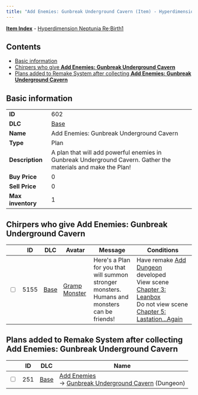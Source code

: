 ```yaml
---
title: "Add Enemies: Gunbreak Underground Cavern (Item) - Hyperdimension Neptunia Re;Birth1"
---
```


[**Item Index**](/neptunia/rb1/item/index.html) - [Hyperdimension Neptunia Re;Birth1](/neptunia/rb1)

## Contents

- [Basic information](#basic-information)
- [Chirpers who give **Add Enemies: Gunbreak Underground Cavern**](#chirpers-who-give-add-enemies-gunbreak-underground-cavern)
- [Plans added to Remake System after collecting **Add Enemies: Gunbreak Underground Cavern**](#plans-added-to-remake-system-after-collecting-add-enemies-gunbreak-underground-cavern)

## Basic information

|   |   |
| -- | -- |
| **ID** | 602 |
| **DLC** | [Base](/neptunia/rb1/dlc/1-base.html) |
| **Name** | Add Enemies: Gunbreak Underground Cavern |
| **Type** | Plan |
| **Description** | A plan that will add powerful enemies in Gunbreak Underground Cavern. Gather the materials and make the Plan! |
| **Buy Price** | 0 |
| **Sell Price** | 0 |
| **Max inventory** | 1 |

## Chirpers who give **Add Enemies: Gunbreak Underground Cavern**

|    | ID | DLC | Avatar | Message | Conditions |
| -- | -- | --- | ------ | ------- | ---------- |
| <input type="checkbox" id="rb1-chirper-event-1-5155" class="trackbox" /> | 5155 | [Base](/neptunia/rb1/dlc/1-base.html) | [Gramp Monster](/neptunia/rb1/avatar/1-243-gramp-monster.html) | Here's a Plan for you that will summon stronger monsters.<br />Humans and monsters can be friends! | Have remake [Add Dungeon](/neptunia/rb1/remake/1-214-add-dungeon.html) developed<br />View scene [Chapter 3: Leanbox](/neptunia/rb1/scene/1-302-chapter-3-leanbox.html)<br />Do not view scene [Chapter 5: Lastation...Again](/neptunia/rb1/scene/1-501-chapter-5-lastation-again.html) |

## Plans added to Remake System after collecting **Add Enemies: Gunbreak Underground Cavern**

|    | ID | DLC | Name |
| -- | -- | --- | ---- |
| <input type="checkbox" id="rb1-remake-1-251" class="trackbox" /> | 251 | [Base](/neptunia/rb1/dlc/1-base.html) | [Add Enemies](/neptunia/rb1/remake/1-251-add-enemies.html)<br />→ [Gunbreak Underground Cavern](/neptunia/rb1/dungeon/1-107-gunbreak-underground-cavern.html) (Dungeon) |
